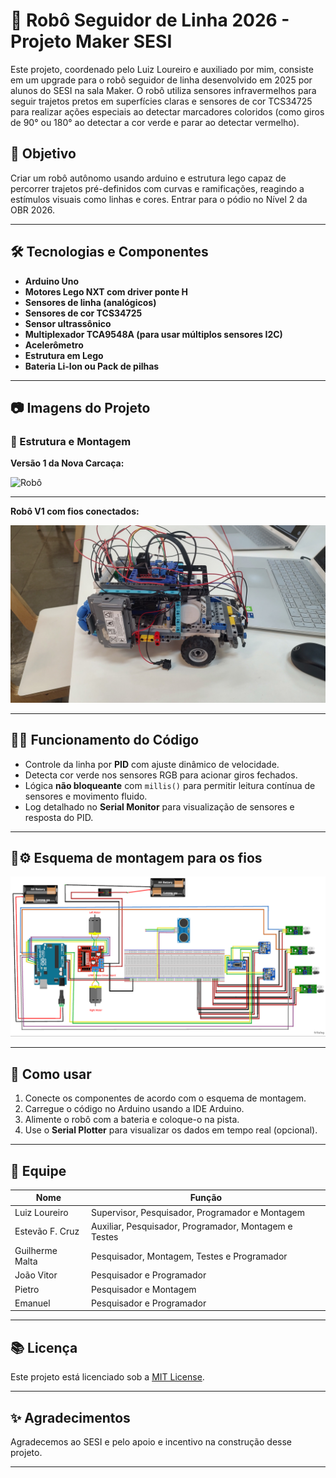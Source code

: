 # 🤖 Robô Seguidor de Linha 2026 - Projeto Maker SESI

Este projeto, coordenado pelo Luiz Loureiro e auxiliado por mim, consiste em um upgrade para o robô seguidor de linha desenvolvido em 2025 por alunos do SESI na sala Maker. O robô utiliza sensores infravermelhos para seguir trajetos pretos em superfícies claras e sensores de cor TCS34725 para realizar ações especiais ao detectar marcadores coloridos (como giros de 90° ou 180° ao detectar a cor verde e parar ao detectar vermelho).

## 🚀 Objetivo

Criar um robô autônomo usando arduino e estrutura lego capaz de percorrer trajetos pré-definidos com curvas e ramificações, reagindo a estímulos visuais como linhas e cores.
Entrar para o pódio no Nível 2 da OBR 2026.

---

## 🛠️ Tecnologias e Componentes

- **Arduino Uno**
- **Motores Lego NXT com driver ponte H**
- **Sensores de linha (analógicos)**
- **Sensores de cor TCS34725**
- **Sensor ultrassônico**
- **Multiplexador TCA9548A (para usar múltiplos sensores I2C)**
- **Acelerômetro**
- **Estrutura em Lego**
- **Bateria Li-Ion ou Pack de pilhas**

---

## 📷 Imagens do Projeto

### 🧠 Estrutura e Montagem

**Versão 1 da Nova Carcaça:**

![Robô](images/hyper_bot_carcaça.jpg)

---

**Robô V1 com fios conectados:**

![Robô](images/hyper_bot_com_fios.jpg)

---

## 👨‍💻 Funcionamento do Código

- Controle da linha por **PID** com ajuste dinâmico de velocidade.
- Detecta cor verde nos sensores RGB para acionar giros fechados.
- Lógica **não bloqueante** com `millis()` para permitir leitura contínua de sensores e movimento fluido.
- Log detalhado no **Serial Monitor** para visualização de sensores e resposta do PID.

---

## 🤖⚙️ Esquema de montagem para os fios

![Montagem de fios](images/fritzing.png)

---

## 🧪 Como usar

1. Conecte os componentes de acordo com o esquema de montagem.
2. Carregue o código no Arduino usando a IDE Arduino.
3. Alimente o robô com a bateria e coloque-o na pista.
4. Use o **Serial Plotter** para visualizar os dados em tempo real (opcional).

---

## 👥 Equipe

| Nome               | Função                         |
|--------------------|--------------------------------|
| Luiz Loureiro      | Supervisor, Pesquisador, Programador e  Montagem   |
| Estevão F. Cruz     | Auxiliar, Pesquisador, Programador, Montagem e Testes              |
| Guilherme Malta    | Pesquisador, Montagem, Testes e Programador        |
| João Vitor         | Pesquisador e Programador        |
| Pietro              | Pesquisador e Montagem        |
| Emanuel            | Pesquisador e Programador       |

---

## 📚 Licença

Este projeto está licenciado sob a [MIT License](LICENSE).

---

## ✨ Agradecimentos

Agradecemos ao SESI e pelo apoio e incentivo na construção desse projeto.

---

